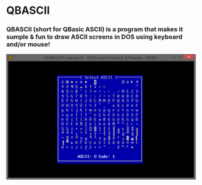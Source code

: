 <!--# This is Jeremy's first project-->
# QBASCII
### QBASCII (short for QBasic ASCII) is a program that makes it sumple & fun to draw ASCII screens in DOS using keyboard and/or mouse!
![QBASCII](QBASCII.png)
